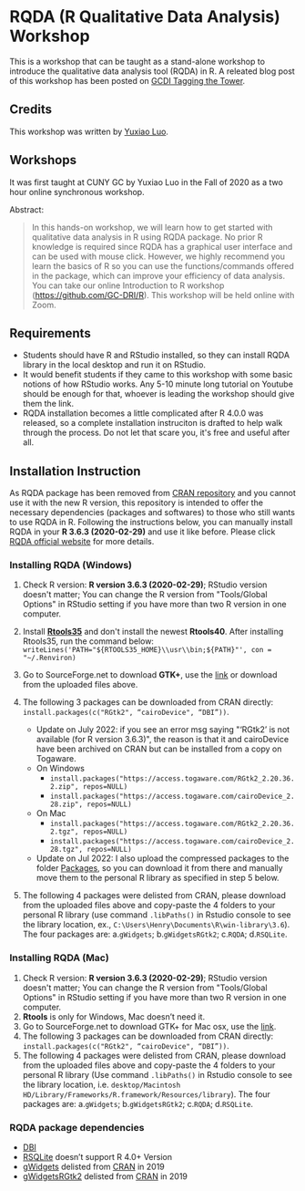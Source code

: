 # RQDA (R Qualitative Data Analysis) Workshop
This is a workshop that can be taught as a stand-alone workshop to introduce the qualitative data analysis tool (RQDA) in R. A releated blog post of this workshop has been posted on [GCDI Tagging the Tower](https://digitalfellows.commons.gc.cuny.edu/2020/10/16/use-rqda-for-qualitative-data-analysis/).

## Credits
This workshop was written by [Yuxiao Luo](https://github.com/yuxiaoluo).

## Workshops
It was first taught at CUNY GC by Yuxiao Luo in the Fall of 2020 as a two hour online synchronous workshop.

Abstract:

> In this hands-on workshop, we will learn how to get started with qualitative data analysis in R using RQDA package. No prior R knowledge is required since RQDA has a 
> graphical user interface and can be used with mouse click. However, we highly recommend you learn the basics of R so you can use the functions/commands offered in the 
> package, which can improve your efficiency of data analysis. You can take our online Introduction to R workshop (https://github.com/GC-DRI/R). This workshop will be held 
> online with Zoom.

## Requirements

- Students should have R and RStudio installed, so they can install RQDA library in the local desktop and run it on RStudio.  
- It would benefit students if they came to this workshop with some basic notions of how RStudio works. Any 5-10 minute long tutorial on Youtube should be enough for that, whoever is leading the workshop should give them the link.
- RQDA installation becomes a little complicated after R 4.0.0 was released, so a complete installation instruciton is drafted to help walk through the process. Do not let that scare you, it's free and useful after all.

## Installation Instruction
As RQDA package has been removed from [CRAN repository](https://cran.r-project.org/) and you cannot use it with the new R version, this repository is intended to offer the necessary dependencies (packages and softwares) to those who still wants to use RQDA in R. Following the instructions below, you can manually install RQDA in your **R 3.6.3 (2020-02-29)** and use it like before.
Please click [RQDA official website](https://rqda.r-forge.r-project.org/) for more details.

### Installing RQDA (Windows) 
1. Check R version: **R version 3.6.3 (2020-02-29)**; RStudio version doesn't matter; You can change the R version from "Tools/Global Options" in RStudio setting if you have more than two R version in one computer. 
2. Install [**Rtools35**](https://cran.r-project.org/bin/windows/Rtools/history.html) and don't install the newest **Rtools40**.
	After installing Rtools35, run the command below: `writeLines('PATH="${RTOOLS35_HOME}\\usr\\bin;${PATH}"', con = "~/.Renviron)`
3. Go to SourceForge.net to download **GTK+**, use the [link](https://sourceforge.net/projects/gladewin32/files/gtk%2B-win32-runtime/2.10.11/gtk-2.10.11-win32-1.exe/download?use_mirror=versaweb&modtime=1175123376&big_mirror=0) or download from the uploaded files above.
4. The following 3 packages can be downloaded from CRAN directly: `install.packages(c("RGtk2", “cairoDevice", “DBI”))`.
    - Update on July 2022: if you see an error msg saying "‘RGtk2’ is not available (for R version 3.6.3)", the reason is that it and cairoDevice have been archived on CRAN but can be installed from a copy on Togaware.  
    - On Windows
        - `install.packages("https://access.togaware.com/RGtk2_2.20.36.2.zip", repos=NULL)`
        - `install.packages("https://access.togaware.com/cairoDevice_2.28.zip", repos=NULL)`
    - On Mac
        - `install.packages("https://access.togaware.com/RGtk2_2.20.36.2.tgz", repos=NULL)`
        - `install.packages("https://access.togaware.com/cairoDevice_2.28.tgz", repos=NULL)`
    - Update on Jul 2022: I also upload the compressed packages to the folder [Packages](https://github.com/YuxiaoLuo/RQDA-Workshop/tree/main/Packages), so you can download it from there and manually move them to the personal R library as specified in step 5 below.
  
5. The following 4 packages were delisted from CRAN, please download from the uploaded files above and copy-paste the 4 folders to your personal R library (use command `.libPaths()` in Rstudio console to see the library location, ex., `C:\Users\Henry\Documents\R\win-library\3.6`). The four packages are: a.`gWidgets`; b.`gWidgetsRGtk2`; c.`RQDA`; d.`RSQLite`.

### Installing RQDA (Mac)
1. Check R version: **R version 3.6.3 (2020-02-29)**; RStudio version doesn't matter;  You can change the R version from "Tools/Global Options" in RStudio setting if you have more than two R version in one computer. 
3. **Rtools** is only for Windows, Mac doesn’t need it. 
4. Go to SourceForge.net to download GTK+ for Mac osx, use the [link](https://sourceforge.net/projects/gtk-osx/).
5. The following 3 packages can be downloaded from CRAN directly:  `install.packages(c("RGtk2", “cairoDevice", “DBI”))`.
6. The following 4 packages were delisted from CRAN, please download from the uploaded files above and copy-paste the 4 folders to your personal R library (Use command `.libPaths()` in Rstudio console to see the library location, i.e. `desktop/Macintosh HD/Library/Frameworks/R.framework/Resources/library`). The four packages are: a.`gWidgets`; b.`gWidgetsRGtk2`; c.`RQDA`; d.`RSQLite`.

### RQDA package dependencies
- [DBI](https://cran.r-project.org/web/packages/DBI/index.html)
- [RSQLite](https://cran.r-project.org/web/packages/RSQLite/index.html) doesn’t support R 4.0+ Version
- [gWidgets](https://cran.r-project.org/web/packages/gWidgets/index.html) delisted from [CRAN](https://cran.r-project.org/) in 2019
- [gWidgetsRGtk2](https://cran.r-project.org/web/packages/gWidgetsRGtk2/index.html) delisted from [CRAN](https://cran.r-project.org/) in  2019
  
  
